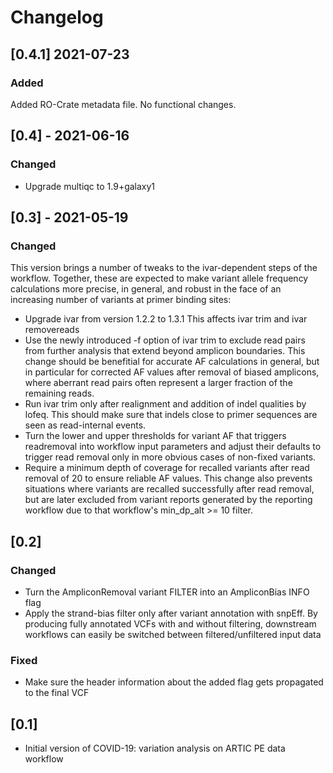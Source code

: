 # Changelog

## [0.4.1] 2021-07-23

### Added

Added RO-Crate metadata file. No functional changes.

## [0.4] - 2021-06-16

### Changed

- Upgrade multiqc to 1.9+galaxy1

## [0.3] - 2021-05-19

### Changed

This version brings a number of tweaks to the ivar-dependent steps of the
workflow. Together, these are expected to make variant allele frequency
calculations more precise, in general, and robust in the face of an increasing
number of variants at primer binding sites:

- Upgrade ivar from version 1.2.2 to 1.3.1
  This affects ivar trim and ivar removereads
- Use the newly introduced -f option of ivar trim to exclude read pairs from
  further analysis that extend beyond amplicon boundaries.
  This change should be benefitial for accurate AF calculations in general,
  but in particular for corrected AF values after removal of biased amplicons,
  where aberrant read pairs often represent a larger fraction of the remaining
  reads.
- Run ivar trim only after realignment and addition of indel qualities by
  lofeq. This should make sure that indels close to primer sequences are
  seen as read-internal events.
- Turn the lower and upper thresholds for variant AF that triggers readremoval
  into workflow input parameters and adjust their defaults to trigger read
  removal only in more obvious cases of non-fixed variants.
- Require a minimum depth of coverage for recalled variants after read removal
  of 20 to ensure reliable AF values.
  This change also prevents situations where variants are recalled successfully
  after read removal, but are later excluded from variant reports generated by
  the reporting workflow due to that workflow's min_dp_alt >= 10 filter.

## [0.2]

### Changed

- Turn the AmpliconRemoval variant FILTER into an AmpliconBias INFO flag
- Apply the strand-bias filter only after variant annotation with snpEff. By
  producing fully annotated VCFs with and without filtering, downstream
  workflows can easily be switched between filtered/unfiltered input data

### Fixed

- Make sure the header information about the added flag gets propagated to the
  final VCF

## [0.1]

- Initial version of COVID-19: variation analysis on ARTIC PE data workflow
